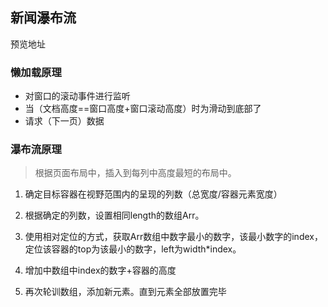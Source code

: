 ## 新闻瀑布流

预览地址

### 懒加载原理
- 对窗口的滚动事件进行监听
- 当（文档高度==窗口高度+窗口滚动高度）时为滑动到底部了
- 请求（下一页）数据

### 瀑布流原理

>根据页面布局中，插入到每列中高度最短的布局中。

1. 确定目标容器在视野范围内的呈现的列数（总宽度/容器元素宽度）
2. 根据确定的列数，设置相同length的数组Arr。
3. 使用相对定位的方式，获取Arr数组中数字最小的数字，该最小数字的index，定位该容器的top为该最小的数字，left为width*index。

4. 增加中数组中index的数字+容器的高度
6. 再次轮训数组，添加新元素。直到元素全部放置完毕